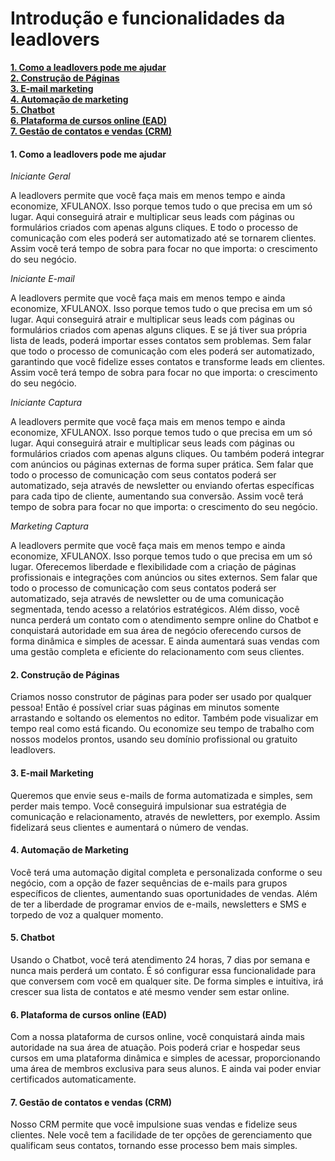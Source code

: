 # Introdução e funcionalidades da leadlovers

[**1. Como a leadlovers pode me ajudar**](broken-reference)\
[**2. Construção de Páginas**](broken-reference)\
[**3. E-mail marketing**](broken-reference)\
[**4. Automação de marketing**](broken-reference)\
[**5. Chatbot**](broken-reference)\
[**6. Plataforma de cursos online (EAD)**](broken-reference)\
[**7. Gestão de contatos e vendas (CRM)** ](broken-reference)

#### &#x20;**1. Como a leadlovers pode me ajudar** <a href="#h_01fqy66smxsxe8fz2nz8333xr3" id="h_01fqy66smxsxe8fz2nz8333xr3"></a>

_Iniciante Geral_

A leadlovers permite que você faça mais em menos tempo e ainda economize, XFULANOX. Isso porque temos tudo o que precisa em um só lugar. Aqui conseguirá atrair e multiplicar seus leads com páginas ou formulários criados com apenas alguns cliques. E todo o processo de comunicação com eles poderá ser automatizado até se tornarem clientes. Assim você terá tempo de sobra para focar no que importa: o crescimento do seu negócio.

_Iniciante E-mail_

A leadlovers permite que você faça mais em menos tempo e ainda economize, XFULANOX. Isso porque temos tudo o que precisa em um só lugar. Aqui conseguirá atrair e multiplicar seus leads com páginas ou formulários criados com apenas alguns cliques. E se já tiver sua própria lista de leads, poderá importar esses contatos sem problemas. Sem falar que todo o processo de comunicação com eles poderá ser automatizado, garantindo que você fidelize esses contatos e transforme leads em clientes. Assim você terá tempo de sobra para focar no que importa: o crescimento do seu negócio.

_Iniciante Captura_

A leadlovers permite que você faça mais em menos tempo e ainda economize, XFULANOX. Isso porque temos tudo o que precisa em um só lugar. Aqui conseguirá atrair e multiplicar seus leads com páginas ou formulários criados com apenas alguns cliques. Ou também poderá integrar com anúncios ou páginas externas de forma super prática. Sem falar que todo o processo de comunicação com seus contatos poderá ser automatizado, seja através de newsletter ou enviando ofertas específicas para cada tipo de cliente, aumentando sua conversão. Assim você terá tempo de sobra para focar no que importa: o crescimento do seu negócio.

_Marketing Captura_

A leadlovers permite que você faça mais em menos tempo e ainda economize, XFULANOX. Isso porque temos tudo o que precisa em um só lugar. Oferecemos liberdade e flexibilidade com a criação de páginas profissionais e integrações com anúncios ou sites externos. Sem falar que todo o processo de comunicação com seus contatos poderá ser automatizado, seja através de newsletter ou de uma comunicação segmentada, tendo acesso a relatórios estratégicos. Além disso, você nunca perderá um contato com o atendimento sempre online do Chatbot e conquistará autoridade em sua área de negócio oferecendo cursos de forma dinâmica e simples de acessar. E ainda aumentará suas vendas com uma gestão completa e eficiente do relacionamento com seus clientes.

#### **2. Construção de Páginas** <a href="#h_01fqy66z1wx22t4jrtrg5cwaam" id="h_01fqy66z1wx22t4jrtrg5cwaam"></a>

Criamos nosso construtor de páginas para poder ser usado por qualquer pessoa! Então é possível criar suas páginas em minutos somente arrastando e soltando os elementos no editor. Também pode visualizar em tempo real como está ficando. Ou economize seu tempo de trabalho com nossos modelos prontos, usando seu domínio profissional ou gratuito leadlovers.

#### **3. E-mail Marketing** <a href="#h_01fqy67404m2tbcac5a0zpdw0z" id="h_01fqy67404m2tbcac5a0zpdw0z"></a>

Queremos que envie seus e-mails de forma automatizada e simples, sem perder mais tempo. Você conseguirá impulsionar sua estratégia de comunicação e relacionamento, através de newletters, por exemplo. Assim fidelizará seus clientes e aumentará o número de vendas.

#### **4. Automação de Marketing**  <a href="#h_01fqy679qvsv7ek14ccb1dm71j" id="h_01fqy679qvsv7ek14ccb1dm71j"></a>

Você terá uma automação digital completa e personalizada conforme o seu negócio, com a opção de fazer sequências de e-mails para grupos específicos de clientes, aumentando suas oportunidades de vendas. Além de ter a liberdade de programar envios de e-mails, newsletters e SMS e torpedo de voz a qualquer momento.

#### **5. Chatbot** <a href="#h_01fqy67ercbg8fnet7p0t97kkx" id="h_01fqy67ercbg8fnet7p0t97kkx"></a>

Usando o Chatbot, você terá atendimento 24 horas, 7 dias por semana e nunca mais perderá um contato. É só configurar essa funcionalidade para que conversem com você em qualquer site. De forma simples e intuitiva, irá crescer sua lista de contatos e até mesmo vender sem estar online.

#### **6. Plataforma de cursos online (EAD)** <a href="#h_01fqy67mfcpgn6htn503m4cw1v" id="h_01fqy67mfcpgn6htn503m4cw1v"></a>

Com a nossa plataforma de cursos online, você conquistará ainda mais autoridade na sua área de atuação. Pois poderá criar e hospedar seus cursos em uma plataforma dinâmica e simples de acessar, proporcionando uma área de membros exclusiva para seus alunos. E ainda vai poder enviar certificados automaticamente.

#### **7. Gestão de contatos e vendas (CRM)** <a href="#h_01fqy68s8z0t15dc4q4vcf6j02" id="h_01fqy68s8z0t15dc4q4vcf6j02"></a>

Nosso CRM permite que você impulsione suas vendas e fidelize seus clientes. Nele você tem a facilidade de ter opções de gerenciamento que qualificam seus contatos, tornando esse processo bem mais simples.
